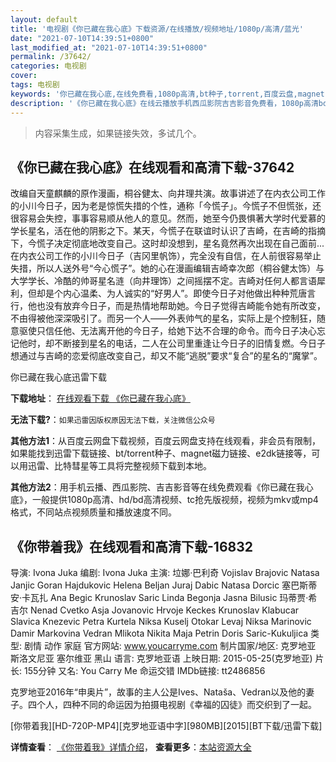 ```yaml
---
layout: default
title: '电视剧《你已藏在我心底》下载资源/在线播放/视频地址/1080p/高清/蓝光'
date: "2021-07-10T14:39:51+0800"
last_modified_at: "2021-07-10T14:39:51+0800"
permalink: /37642/
categories: 电视剧
cover:
tags: 电视剧
keywords: '你已藏在我心底,在线免费看,1080p高清,bt种子,torrent,百度云盘,magnet,磁力链,迅雷下载资源'
description: '《你已藏在我心底》在线云播放手机西瓜影院吉吉影音免费看，1080p高清bd/hd未删减完整版和tc抢先枪版，mkv/mp4格式，附带bt/torrent种子、magnet/磁力链、百度云盘、网盘资源迅雷下载链接'
---
```


>内容采集生成，如果链接失效，多试几个。


## 《你已藏在我心底》在线观看和高清下载-37642

改编自天童麒麟的原作漫画，桐谷健太、向井理共演。故事讲述了在内衣公司工作的小川今日子，因为老是惊慌失措的个性，通称「今慌子」。今慌子不但慌张，还很容易会失控，事事容易顺从他人的意见。然而，她至今仍畏惧著大学时代爱慕的学长星名，活在他的阴影之下。某天，今慌子在联谊时认识了吉崎，在吉崎的指摘下，今慌子决定彻底地改变自己。这时却没想到，星名竟然再次出现在自己面前...在内衣公司工作的小川今日子（吉冈里帆饰），完全没有自信，在人前很容易举止失措，所以人送外号“今心慌子”。她的心在漫画编辑吉崎幸次郎（桐谷健太饰）与大学学长、冷酷的帅哥星名涟（向井理饰）之间摇摆不定。吉崎对任何人都言语犀利，但却是个内心温柔、为人诚实的“好男人”。即使今日子对他做出种种荒唐言行，他也没有放弃今日子，而是热情地帮助她。今日子觉得吉崎能令她有所改变，不由得被他深深吸引了。而另一个人——外表帅气的星名，实际上是个控制狂，随意驱使只信任他、无法离开他的今日子，给她下达不合理的命令。而今日子决心忘记他时，却不断接到星名的电话，二人在公司里重逢让今日子的旧情复燃。今日子想通过与吉崎的恋爱彻底改变自己，却又不能“逃脱”要求“复合”的星名的“魔掌”。


你已藏在我心底迅雷下载

**下载地址**： [在线观看下载 《你已藏在我心底》](https://www.993dy.com//vod-detail-id-29166.html) 


**无法下载?**：`如果迅雷因版权原因无法下载，关注微信公众号 `

**其他方法1**：从百度云网盘下载视频，百度云网盘支持在线观看，非会员有限制，如果能找到迅雷下载链接、bt/torrent种子、magnet磁力链接、e2dk链接等，可以用迅雷、比特彗星等工具将完整视频下载到本地。

**其他方法2**：用手机云播、西瓜影院、吉吉影音等在线免费观看《你已藏在我心底》，一般提供1080p高清、hd/bd高清视频、tc抢先版视频，视频为mkv或mp4格式，不同站点视频质量和播放速度不同。


## 《你带着我》在线观看和高清下载-16832

导演: Ivona Juka 编剧: Ivona Juka 主演: 垃娜·巴利奇 Vojislav Brajovic Natasa Janjic Goran Hajdukovic Helena Beljan Juraj Dabic Natasa Dorcic 塞巴斯蒂安·卡瓦扎 Ana Begic Krunoslav Saric Linda Begonja Jasna Bilusic 玛蒂贾·希吉尔 Nenad Cvetko Asja Jovanovic Hrvoje Keckes Krunoslav Klabucar Slavica Knezevic Petra Kurtela Niksa Kuselj Otokar Levaj Niksa Marinovic Damir Markovina Vedran Mlikota Nikita Maja Petrin Doris Saric-Kukuljica 类型: 剧情 动作 家庭 官方网站: www.youcarryme.com 制片国家/地区: 克罗地亚 斯洛文尼亚 塞尔维亚 黑山 语言: 克罗地亚语 上映日期: 2015-05-25(克罗地亚) 片长: 155分钟 又名: You Carry Me 命运交错 IMDb链接: tt2486856

克罗地亚2016年“申奥片”，故事的主人公是Ives、Nataša、Vedran以及他的妻子。四个人，四种不同的命运因为拍摄电视剧《幸福的囚徒》而交织到了一起。


[你带着我][HD-720P-MP4][克罗地亚语中字][980MB][2015][BT下载/迅雷下载]

**详情查看**： [《你带着我》详情介绍](/movie/16832/)， **查看更多**：[本站资源大全](/movie/t/all/)

